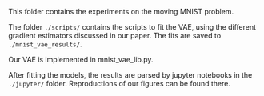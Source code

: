 This folder contains the experiments on the moving MNIST problem. 

The folder `./scripts/` contains the scripts to fit the VAE, using the different gradient estimators discussed in our paper. The fits are saved to `./mnist_vae_results/`.  

Our VAE is implemented in mnist_vae_lib.py. 

After fitting the models, the results are parsed by jupyter notebooks in the `./jupyter/` folder. Reproductions of our figures can be found there. 

